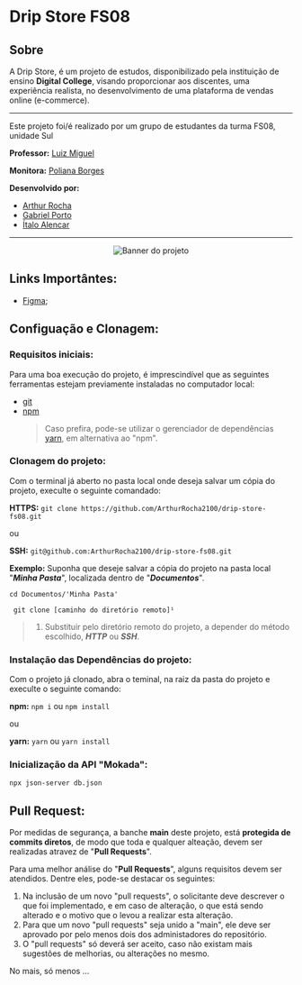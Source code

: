 # Drip Store FS08

## Sobre

A Drip Store, é um projeto de estudos, disponibilizado pela instituição de ensino **Digital College**, visando proporcionar aos discentes, uma experiência realista, no desenvolvimento de uma plataforma de vendas online (e-commerce).

---

Este projeto foi/é realizado por um grupo de estudantes da turma FS08, unidade Sul

**Professor:** [Luiz Miguel](https://www.linkedin.com/in/devluismiguel/)

**Monitora:** [Poliana Borges](https://www.linkedin.com/in/borges-poliana/)

**Desenvolvido por:**

- [Arthur Rocha](https://www.linkedin.com/in/arthur-rocha-5a052221b/)
- [Gabriel Porto](https://www.linkedin.com/in/devgarb-fs/)
- [Ítalo Alencar](https://www.linkedin.com/in/alencarfbitalo/)

---

<p align="center">
   <img src="https://github.com/ArthurRocha2100/drip-store-fs08/assets/94405748/f1857fe0-5fc2-475c-afe2-b7ca7c2dd1a0" alt="Banner do projeto">
<p align="center">

## Links Importântes:

- [Figma](https://www.figma.com/file/cfb4F7ZXMFQmvmTn3PKI4z/DRIP-STORE---DIGITAL-COLLEGE?type=design&node-id=101-2&mode=design&t=UfPtESK8JjZ1R91F-0);

## Configuação e Clonagem:

### Requisitos iniciais:

Para uma boa execução do projeto, é imprescindível que as seguintes ferramentas estejam previamente instaladas no computador local:

- [git](https://git-scm.com/downloads)
- [npm](https://docs.npmjs.com/downloading-and-installing-node-js-and-npm)
  > Caso prefira, pode-se utilizar o gerenciador de dependências [yarn](https://classic.yarnpkg.com/lang/en/docs/install/#debian-stable), em alternativa ao "npm".

### Clonagem do projeto:

Com o terminal já aberto no pasta local onde deseja salvar um cópia do projeto, execulte o seguinte comandado:

**HTTPS:** `git clone https://github.com/ArthurRocha2100/drip-store-fs08.git`

ou

**SSH:** `git@github.com:ArthurRocha2100/drip-store-fs08.git`

**Exemplo:** Suponha que deseje salvar a cópia do projeto na pasta local "**_Minha Pasta_**", localizada dentro de "**_Documentos_**".

`cd Documentos/'Minha Pasta'`

` git clone [caminho do diretório remoto]¹`

> 1. Substituir pelo diretório remoto do projeto, a depender do método escolhido, **_HTTP_** ou **_SSH_**.

### Instalação das Dependências do projeto:

Com o projeto já clonado, abra o teminal, na raiz da pasta do projeto e execulte o seguinte comando:

**npm:** `npm i` ou `npm install`

ou

**yarn:** `yarn` ou `yarn install`

### Inicialização da API "Mokada":

`npx json-server db.json`

## Pull Request:

Por medidas de segurança, a banche **main** deste projeto, está **protegida de commits diretos**, de modo que toda e qualquer alteação, devem ser realizadas atravez de "**Pull Requests**".

Para uma melhor análise do "**Pull Requests**", alguns requisitos devem ser atendidos. Dentre eles, pode-se destacar os seguintes:

1. Na inclusão de um novo "pull requests", o solicitante deve descrever o que foi implementado, e em caso de alteração, o que está sendo alterado e o motivo que o levou a realizar esta alteração.
2. Para que um novo "pull requests" seja unido a "main", ele deve ser aprovado por pelo menos dois dos administadores do repositório.
3. O "pull requests" só deverá ser aceito, caso não existam mais sugestões de melhorias, ou alterações no mesmo.

No mais, só menos ...
